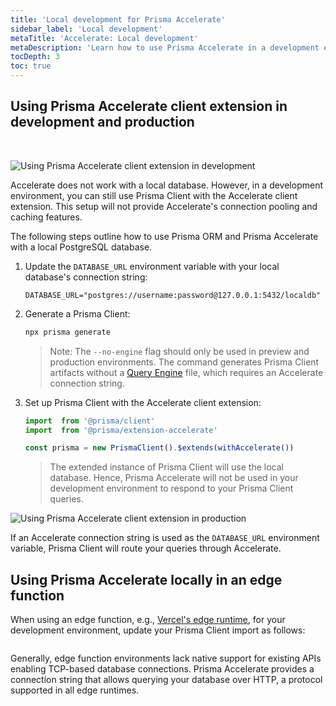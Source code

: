 ```yaml
---
title: 'Local development for Prisma Accelerate'
sidebar_label: 'Local development'
metaTitle: 'Accelerate: Local development'
metaDescription: 'Learn how to use Prisma Accelerate in a development environment.'
tocDepth: 3
toc: true
---
```


## Using Prisma Accelerate client extension in development and production

<br />

![Using Prisma Accelerate client extension in development](/img/accelerate/accelerate-in-dev.png)

Accelerate does not work with a local database. However, in a development environment, you can still use Prisma Client with the Accelerate client extension. This setup will not provide Accelerate's connection pooling and caching features.

The following steps outline how to use Prisma ORM and Prisma Accelerate with a local PostgreSQL database.

1. Update the `DATABASE_URL` environment variable with your local database's connection string:

   ```.env
   DATABASE_URL="postgres://username:password@127.0.0.1:5432/localdb"
   ```

2. Generate a Prisma Client:

   ```bash
   npx prisma generate
   ```

   > Note: The `--no-engine` flag should only be used in preview and production environments. The command generates Prisma Client artifacts without a [Query Engine](/orm/more/under-the-hood/engines) file, which requires an Accelerate connection string.

3. Set up Prisma Client with the Accelerate client extension:

   ```typescript
   import  from '@prisma/client'
   import  from '@prisma/extension-accelerate'

   const prisma = new PrismaClient().$extends(withAccelerate())
   ```

   > The extended instance of Prisma Client will use the local database. Hence, Prisma Accelerate will not be used in your development environment to respond to your Prisma Client queries.

![Using Prisma Accelerate client extension in production](/img/accelerate/accelerate-in-prod.png)

If an Accelerate connection string is used as the `DATABASE_URL` environment variable, Prisma Client will route your queries through Accelerate.

## Using Prisma Accelerate locally in an edge function

When using an edge function, e.g., [Vercel's edge runtime](https://vercel.com/docs/functions/runtimes/edge-runtime), for your development environment, update your Prisma Client import as follows:

```typescript

```

Generally, edge function environments lack native support for existing APIs enabling TCP-based database connections. Prisma Accelerate provides a connection string that allows querying your database over HTTP, a protocol supported in all edge runtimes.